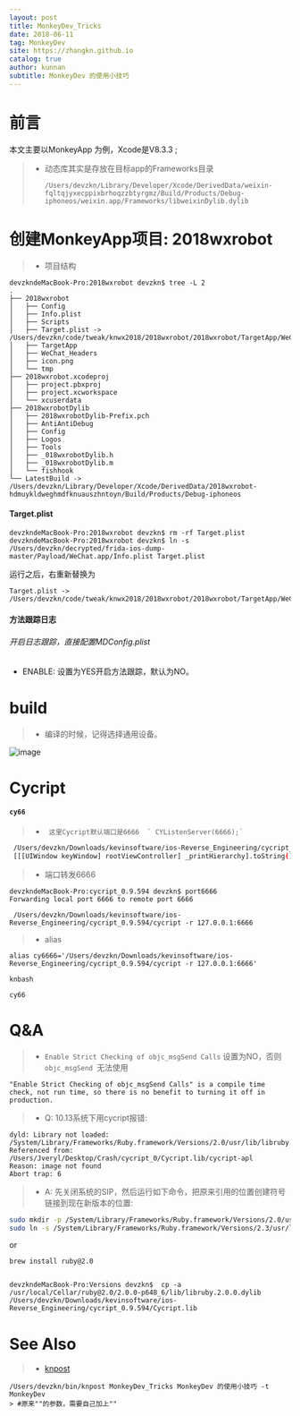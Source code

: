 ```yaml
---
layout: post
title: MonkeyDev_Tricks
date: 2018-06-11
tag: MonkeyDev
site: https://zhangkn.github.io
catalog: true
author: kunnan
subtitle: MonkeyDev 的使用小技巧
---
```


# 前言

本文主要以MonkeyApp 为例，Xcode是V8.3.3 ;

> * 动态库其实是存放在目标app的Frameworks目录
>
>   ```
>   /Users/devzkn/Library/Developer/Xcode/DerivedData/weixin-fqltqjyxecppixbrhoqzzbtyrgmz/Build/Products/Debug-iphoneos/weixin.app/Frameworks/libweixinDylib.dylib
>   ```
>
>   




# 创建MonkeyApp项目: 2018wxrobot

>* 项目结构

```
devzkndeMacBook-Pro:2018wxrobot devzkn$ tree -L 2
.
├── 2018wxrobot
│   ├── Config
│   ├── Info.plist
│   ├── Scripts
│   ├── Target.plist -> /Users/devzkn/code/tweak/knwx2018/2018wxrobot/2018wxrobot/TargetApp/WeChat.app/Info.plist
│   ├── TargetApp
│   ├── WeChat_Headers
│   ├── icon.png
│   └── tmp
├── 2018wxrobot.xcodeproj
│   ├── project.pbxproj
│   ├── project.xcworkspace
│   └── xcuserdata
├── 2018wxrobotDylib
│   ├── 2018wxrobotDylib-Prefix.pch
│   ├── AntiAntiDebug
│   ├── Config
│   ├── Logos
│   ├── Tools
│   ├── _018wxrobotDylib.h
│   ├── _018wxrobotDylib.m
│   └── fishhook
└── LatestBuild -> /Users/devzkn/Library/Developer/Xcode/DerivedData/2018wxrobot-hdmuykldweghmdfknuauszhntoyn/Build/Products/Debug-iphoneos
```

#### Target.plist 


```
devzkndeMacBook-Pro:2018wxrobot devzkn$ rm -rf Target.plist
devzkndeMacBook-Pro:2018wxrobot devzkn$ ln -s /Users/devzkn/decrypted/frida-ios-dump-master/Payload/WeChat.app/Info.plist Target.plist
```

运行之后，右重新替换为

```
Target.plist -> /Users/devzkn/code/tweak/knwx2018/2018wxrobot/2018wxrobot/TargetApp/WeChat.app/Info.plist
```



#### 方法跟踪日志

 

###### 开启日志跟踪，直接配置MDConfig.plist

- ENABLE: 设置为YES开启方法跟踪，默认为NO。

 



# build

> * 编译的时候，记得选择通用设备。

![image](https://ws1.sinaimg.cn/large/af39b376gy1fsxypct1gij208t01cjrb.jpg)

# Cycript

#### `cy66` 

>*      这里Cycript默认端口是6666  ` CYListenServer(6666);`

```sh
 /Users/devzkn/Downloads/kevinsoftware/ios-Reverse_Engineering/cycript_0.9.594/cycript -r 192.168.2.14:6666
 [[[UIWindow keyWindow] rootViewController] _printHierarchy].toString()
```

>* 端口转发6666

```
devzkndeMacBook-Pro:cycript_0.9.594 devzkn$ port6666
Forwarding local port 6666 to remote port 6666
```

```
 /Users/devzkn/Downloads/kevinsoftware/ios-Reverse_Engineering/cycript_0.9.594/cycript -r 127.0.0.1:6666
```

>* alias

```
alias cy6666='/Users/devzkn/Downloads/kevinsoftware/ios-Reverse_Engineering/cycript_0.9.594/cycript -r 127.0.0.1:6666'
```
```
knbash
```

```
cy66
```

# Q&A

>* `Enable Strict Checking of objc_msgSend Calls` 设置为NO，否则`objc_msgSend `无法使用

```
"Enable Strict Checking of objc_msgSend Calls" is a compile time check, not run time, so there is no benefit to turning it off in production.
```

>* Q: 10.13系统下用cycript报错:

```
dyld: Library not loaded: /System/Library/Frameworks/Ruby.framework/Versions/2.0/usr/lib/libruby.2.0.0.dylib
Referenced from: /Users/Jveryl/Desktop/Crash/cycript_0/Cycript.lib/cycript-apl
Reason: image not found
Abort trap: 6
```

>* A: 先关闭系统的SIP，然后运行如下命令，把原来引用的位置创建符号链接到现在新版本的位置:


```sh
sudo mkdir -p /System/Library/Frameworks/Ruby.framework/Versions/2.0/usr/lib/
sudo ln -s /System/Library/Frameworks/Ruby.framework/Versions/2.3/usr/lib/libruby.2.3.0.dylib /System/Library/Frameworks/Ruby.framework/Versions/2.0/usr/lib/libruby.2.0.0.dylib
```

or 

```
brew install ruby@2.0


devzkndeMacBook-Pro:Versions devzkn$  cp -a  /usr/local/Cellar/ruby@2.0/2.0.0-p648_6/lib/libruby.2.0.0.dylib /Users/devzkn/Downloads/kevinsoftware/ios-Reverse_Engineering/cycript_0.9.594/Cycript.lib
```


# See Also 

>* [knpost](https://github.com/zhangkn/KNBin/blob/master/knpost) 
>
```
/Users/devzkn/bin/knpost MonkeyDev_Tricks MonkeyDev 的使用小技巧 -t MonkeyDev
> #原来""的参数，需要自己加上""
```

